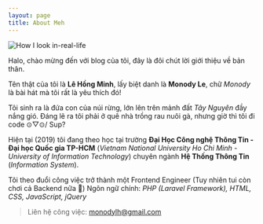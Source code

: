 ```yaml
---
layout: page
title: About Meh
---
```


![How I look in-real-life](https://i.imgur.com/nTYDLF5.png)

Halo, chào mừng đến với blog của tôi, đây là đôi chút lời giới thiệu về bản thân.

Tên thật của tôi là **Lê Hồng Minh**, lấy biệt danh là **Monody Le**, chữ *Monody* là bài hát mà tôi rất là yêu thích đó!

Tôi sinh ra là đứa con của núi rừng, lớn lên trên mảnh đất *Tây Nguyên* đầy nắng gió. Đáng lẽ ra tôi phải ở quê nhà trồng rau nuôi gà, nhưng giờ thì tôi đi code ⊙▽⊙/ Sup?

Hiện tại (2019) tôi đang theo học tại trường **Đại Học Công nghệ Thông Tin - Đại học Quốc gia TP-HCM** (*Vietnam National University Ho Chi Minh - University of Information Technology*) chuyên ngành **Hệ Thống Thông Tin** (*Information System*).

Tôi theo đuổi công việc trở thành một Frontend Engineer (Tuy nhiên tui còn chơi cả Backend nữa :facepalm:)
Ngôn ngữ chính: *PHP (Laravel Framework), HTML, CSS, JavaScript, jQuery*

> Liên hệ công việc: monodylh@gmail.com